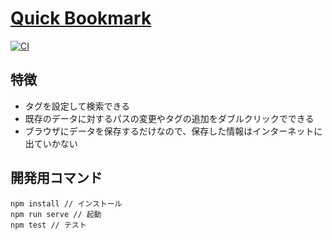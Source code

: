 # [Quick Bookmark](https://yasugahira0810.github.io/quickbookmark/)

[![CI](https://github.com/yasugahira0810/quickbookmark/actions/workflows/main.yml/badge.svg)](https://github.com/yasugahira0810/quickbookmark/actions/workflows/main.yml)

## 特徴

- タグを設定して検索できる
- 既存のデータに対するパスの変更やタグの追加をダブルクリックでできる
- ブラウザにデータを保存するだけなので、保存した情報はインターネットに出ていかない

## 開発用コマンド

```
npm install // インストール
npm run serve // 起動
npm test // テスト
```